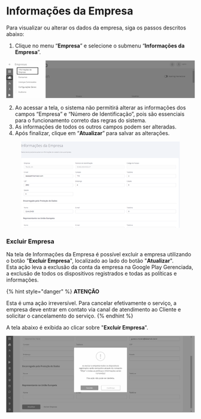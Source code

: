 # Informações da Empresa

Para visualizar ou alterar os dados da empresa, siga os passos descritos abaixo:

1. Clique no menu “**Empresa**” e selecione o submenu “**Informações da Empresa**”.

![](<../../.gitbook/assets/0 (17).png>)

2. Ao acessar a tela, o sistema não permitirá alterar as informações dos campos “Empresa” e “Número de Identificação”, pois são essenciais para o funcionamento correto das regras do sistema.
3. As informações de todos os outros campos podem ser alteradas.
4. Após finalizar, clique em “**Atualizar**” para salvar as alterações.

<figure><img src="../../.gitbook/assets/image (3) (1) (1) (1).png" alt=""><figcaption></figcaption></figure>

### **Excluir Empresa**

Na tela de Informações da Empresa é possível excluir a empresa utilizando o botão "**Excluir Empresa**", localizado ao lado do botão "**Atualizar**".\
Esta ação leva a exclusão da conta da empresa na Google Play Gerenciada, a exclusão de todos os dispositivos registrados e todas as políticas e informações.

{% hint style="danger" %}
**ATENÇÃO**

Esta é uma ação irreversível. Para cancelar efetivamente o serviço, a empresa deve entrar em contato via canal de atendimento ao Cliente e solicitar o cancelamento do serviço.
{% endhint %}

A tela abaixo é exibida ao clicar sobre "**Excluir Empresa**".

![](<../../.gitbook/assets/2 (11).png>)
